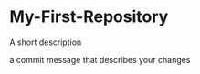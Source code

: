 My-First-Repository
===================

A short description

a commit message that describes your changes
